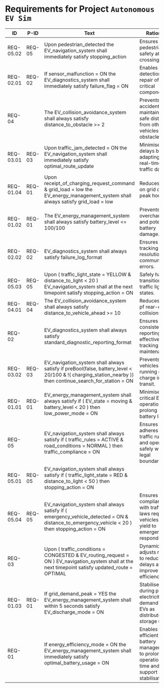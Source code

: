 # Requirements for Project `Autonomous EV Sim`
|ID|P-ID| Text | Rationale |
|---|---|---|---|
| REQ-05.02 | REQ-05 | Upon  pedestrian_detected  the  EV_navigation_system  shall  immediately  satisfy  stopping_action  | Ensures pedestrian safety at crossings.
| REQ-02.01 | REQ-02 |  If sensor_malfunction = ON  the  EV_diagnostics_system  shall  immediately  satisfy  failure_flag = ON  | Enables timely detection and repair of critical components.
| REQ-04 |  | The  EV_collision_avoidance_system  shall always satisfy  distance_to_obstacle >= 2  | Prevents accidents by maintaining safe distances from other vehicles and obstacles.
| REQ-03.01 | REQ-03 | Upon  traffic_jam_detected = ON  the  EV_navigation_system  shall  immediately  satisfy  optimal_route_update  | Minimises delays by adapting to real-time traffic data.
| REQ-01.04 | REQ-01 | Upon  receipt_of_charging_request_command & grid_load = low  the  EV_energy_management_system  shall  always  satisfy  grid_load = low  | Reduces strain on grid during peak hours.
| REQ-01.02 | REQ-01 | The  EV_energy_management_system  shall always satisfy  battery_level <= 100/100  | Prevents overcharging and potential battery damage.
| REQ-02.02 | REQ-02 |  EV_diagnostics_system  shall always satisfy  failure_log_format  | Ensures proper tracking and resolution of communication errors.
| REQ-05.03 | REQ-05 | Upon ( traffic_light_state = YELLOW  &  distance_to_light < 20 )  EV_navigation_system  shall at the next timepoint satisfy  stopping_action = ON  | Safely handles transitional traffic light states.
| REQ-04.01 | REQ-04 | The  EV_collision_avoidance_system  shall always satisfy  distance_to_vehicle_ahead >= 10  | Reduces risk pf rear-end collisions.
| REQ-02 |  |  EV_diagnostics_system  shall always satisfy  standard_diagnostic_reporting_format  | Ensures consistent reporting for effective issue tracking and maintenance.
| REQ-03.02 | REQ-03 |  EV_navigation_system  shall always satisfy if preBool(false,  battery_level < 20/100  & !(  charging_station_nearby )) then  continue_search_for_station = ON  | Prevents vehicles from running out of charge in transit.
| REQ-01.01 | REQ-01 |  EV_energy_management_system  shall always satisfy if ( EV_state = moving  &  battery_level < 20 ) then  low_power_mode = ON  | Minimise non-critical EV operations to prolong battery life.
| REQ-05 |  |  EV_navigation_system  shall always satisfy if ( traffic_rules = ACTIVE  &  road_conditions = NORMAL ) then  traffic_compliance = ON  | Ensures the EV adheres to traffic rules and operates safely within legal boundaries.
| REQ-05.01 | REQ-05 |  EV_navigation_system  shall always satisfy if ( traffic_light_state = RED  &  distance_to_light < 50 ) then  stopping_action = ON  | 
| REQ-05.04 | REQ-05 |  EV_navigation_system  shall always satisfy if ( emergency_vehicle_detected = ON  &  distance_to_emergency_vehicle < 20 ) then  stopping_action = ON  | Ensures compliance with traffic laws requiring vehicles to yield to emergency responders.
| REQ-03 |  | Upon ( traffic_conditions = CONGESTED  &  EV_routing_request = ON )  EV_navigation_system  shall at the next timepoint satisfy  updated_route = OPTIMAL  | Dynamically adjusts routing to reduce delays and improve overall efficiency.
| REQ-01.03 | REQ-01 |  If grid_demand_peak = YES  the  EV_energy_management_system  shall  within 5 seconds  satisfy  EV_discharge_mode = ON  | Stabilises grid during peak electricity demand using EVs as distributed storage units.
| REQ-01 |  |  If energy_efficiency_mode = ON  the  EV_energy_management_system  shall  immediately  satisfy  optimal_battery_usage = ON  | Enables efficient battery management to prolong operational time and support grid stabilisation.
